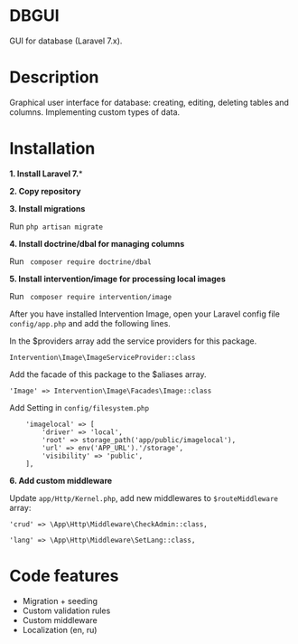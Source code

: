 # DBGUI
GUI for database (Laravel 7.x).
# Description
Graphical user interface for database: creating, editing, deleting  tables and columns. Implementing custom types of data.
# Installation
**1. Install  Laravel 7.***
 
 **2. Copy  repository**
 
 **3. Install migrations**
 
 Run `php artisan migrate`
 
**4. Install doctrine/dbal  for managing columns** 
 
Run ` composer require doctrine/dbal`

**5. Install intervention/image for processing local images** 
 
Run ` composer require intervention/image`

After you have installed Intervention Image, open your Laravel config file `config/app.php` and add the following lines.

In the $providers array add the service providers for this package.
  
`Intervention\Image\ImageServiceProvider::class`

Add the facade of this package to the $aliases array.
  
`'Image' => Intervention\Image\Facades\Image::class`

Add Setting in `config/filesystem.php` 
 
        'imagelocal' => [
            'driver' => 'local',
            'root' => storage_path('app/public/imagelocal'),
            'url' => env('APP_URL').'/storage',
            'visibility' => 'public',
        ],
 
 **6. Add custom middleware**
   
Update `app/Http/Kernel.php`, add new middlewares to `$routeMiddleware` array:   
   
`'crud' => \App\Http\Middleware\CheckAdmin::class,`

`'lang' => \App\Http\Middleware\SetLang::class,`		    

 # Code features
  - Migration + seeding
  - Custom validation rules
  - Custom middleware  
  - Localization (en, ru) 
